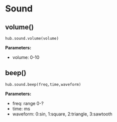 # Sound

## volume()

```
hub.sound.volume(volume)
```

__Parameters:__

*  volume: 0-10

## beep()

```
hub.sound.beep(freq,time,waveform)
```

__Parameters:__

*  freq: range 0-?
*  time: ms
*  waveform: 0:sin, 1:square, 2:triangle, 3:sawtooth